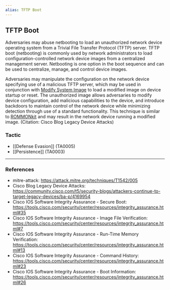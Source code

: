 ```yaml
---
alias: TFTP Boot
---
```


## TFTP Boot

Adversaries may abuse netbooting to load an unauthorized network device operating system from a Trivial File Transfer Protocol (TFTP) server. TFTP boot (netbooting) is commonly used by network administrators to load configuration-controlled network device images from a centralized management server. Netbooting is one option in the boot sequence and can be used to centralize, manage, and control device images.

Adversaries may manipulate the configuration on the network device specifying use of a malicious TFTP server, which may be used in conjunction with [Modify System Image](https://attack.mitre.org/techniques/T1601) to load a modified image on device startup or reset. The unauthorized image allows adversaries to modify device configuration, add malicious capabilities to the device, and introduce backdoors to maintain control of the network device while minimizing detection through use of a standard functionality. This technique is similar to [ROMMONkit](https://attack.mitre.org/techniques/T1542/004) and may result in the network device running a modified image. (Citation: Cisco Blog Legacy Device Attacks)


### Tactic

- [[Defense Evasion]] (TA0005)
- [[Persistence]] (TA0003)


---
### References

- mitre-attack: https://attack.mitre.org/techniques/T1542/005
- Cisco Blog Legacy Device Attacks: https://community.cisco.com/t5/security-blogs/attackers-continue-to-target-legacy-devices/ba-p/4169954
- Cisco IOS Software Integrity Assurance - Secure Boot: https://tools.cisco.com/security/center/resources/integrity_assurance.html#35
- Cisco IOS Software Integrity Assurance - Image File Verification: https://tools.cisco.com/security/center/resources/integrity_assurance.html#7
- Cisco IOS Software Integrity Assurance - Run-Time Memory Verification: https://tools.cisco.com/security/center/resources/integrity_assurance.html#13
- Cisco IOS Software Integrity Assurance - Command History: https://tools.cisco.com/security/center/resources/integrity_assurance.html#23
- Cisco IOS Software Integrity Assurance - Boot Information: https://tools.cisco.com/security/center/resources/integrity_assurance.html#26
